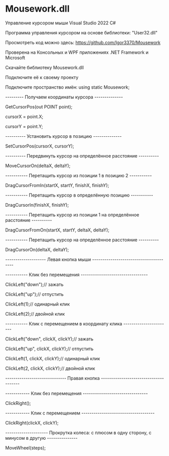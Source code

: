 # Mousework.dll
  Управление курсором мыши Visual Studio 2022 C#

  Программа управления курсором на основе библиотеки: "User32.dll"

  Просмотреть код можно здесь: https://github.com/Igor3370/Mousework

  Проверена на Консольных и WPF приложениях .NET Framework и Microsoft

  Скачайте библиотеку Mousework.dll

  Подключите её к своему проекту

  Подключите пространство имён: using static Mousework;

  --------- Получаем координаты курсора --------------

  GetCursorPos(out POINT point);

  cursorX = point.X;

  cursorY = point.Y;

  ---------- Установить курсор в позицию --------------

  SetCursorPos(cursorX, cursorY);

  ---------- Передвинуть курсор на определённое расстояние  ----------

  MoveCursorOn(deltaX, deltaY);

  ----------- Перетащить курсор из позиции 1 в позицию 2 -----------

  DragCursorFromIn(startX, startY, finishX, finishY);

  ----------- Перетащить курсор в определённую позицию -----------

  DragCursorIn(finishX, finishY);

  ----------- Перетащить курсор из позиции 1 на определённое расстояние ----------

  DragCursorFromOn(startX, startY, deltaX, deltaY);

  ----------- Перетащить курсор на определённое расстояние ----------

  DragCursorOn(deltaX, deltaY);

  -------------------- Левая кнопка мыши ---------------------------------------

  ----------- Клик без перемещения ---------------------------------

  ClickLeft("down");// зажать

  ClickLeft("up");// отпустить

  ClickLeft(1);// одинарный клик

  ClickLeft(2);// двойной клик

  ----------- Клик с перемещением в координату клика -----------------------

  ClickLeft("down", clickX, clickY);// зажать

  ClickLeft("up", clickX, clickY);// отпустить

  ClickLeft(1, clickX, clickY);// одинарный клик

  ClickLeft(2, clickX, clickY);// двойной клик

  ------------------------------ Правая кнопка --------------------------------------

  ------------ Клик без перемещения --------------------------------

  ClickRight();

  ------------ Клик с перемещением ------------------------------------

  ClickRight(clickX, clickY);

  --------------------- Прокрутка колеса: с плюсом в одну сторону, с минусом в другую ---------------

  MoveWheel(steps);

